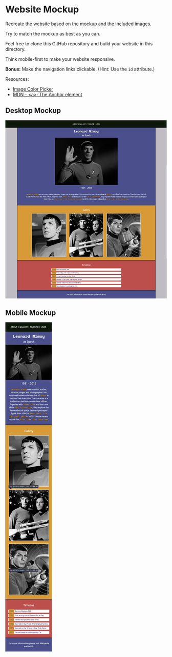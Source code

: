 # Website Mockup

Recreate the website based on the mockup and the included images.

Try to match the mockup as best as you can.

Feel free to clone this GitHub repository and build your website in this directory.

Think mobile-first to make your website responsive.

**Bonus:** Make the navigation links clickable. (Hint: Use the `id` attribute.)

Resources:

- [Image Color Picker](https://imagecolorpicker.com/en/)
- [MDN - \<a>: The Anchor element](https://developer.mozilla.org/en-US/docs/Web/HTML/Element/a)

## Desktop Mockup

![Desktop Mockup](./desktop-mockup.jpg)

## Mobile Mockup

![Mobile Mockup](./mobile-mockup.jpg)
